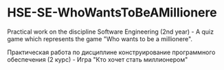 # HSE-SE-WhoWantsToBeAMillionere
Practical work on the discipline Software Engineering (2nd year) - A quiz game which represents the game "Who wants to be a millionere".

Практическая работа по дисциплине конструирование программного обеспечения (2 курс) - Игра "Кто хочет стать миллионером"
